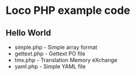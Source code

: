 # Loco PHP example code

## Hello World
* simple.php - Simple array format
* gettext.php - Gettext PO file
* tmx.php - Translation Memory eXchange
* yaml.php - Simple YAML file


